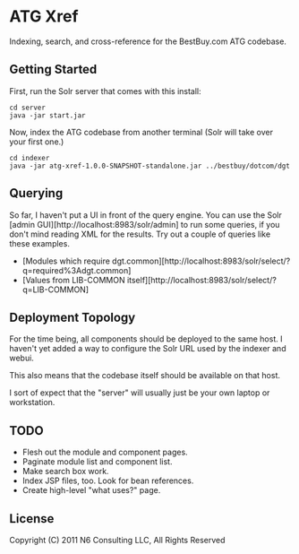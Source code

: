 # ATG Xref

Indexing, search, and cross-reference for the BestBuy.com ATG
codebase.

## Getting Started

First, run the Solr server that comes with this install:

    cd server
    java -jar start.jar

Now, index the ATG codebase from another terminal (Solr will take over
your first one.)

    cd indexer
    java -jar atg-xref-1.0.0-SNAPSHOT-standalone.jar ../bestbuy/dotcom/dgt

## Querying

So far, I haven't put a UI in front of the query engine. You can use
the Solr [admin GUI][http://localhost:8983/solr/admin] to run some
queries, if you don't mind reading XML for the results. Try out a
couple of queries like these examples.

* [Modules which require dgt.common][http://localhost:8983/solr/select/?q=required%3Adgt.common]
* [Values from LIB-COMMON itself][http://localhost:8983/solr/select/?q=LIB-COMMON]

## Deployment Topology

For the time being, all components should be deployed to the same
host. I haven't yet added a way to configure the Solr URL used by the
indexer and webui.

This also means that the codebase itself should be available on that
host.

I sort of expect that the "server" will usually just be your own
laptop or workstation.

## TODO

* Flesh out the module and component pages.
* Paginate module list and component list.
* Make search box work.
* Index JSP files, too. Look for bean references.
* Create high-level "what uses?" page.

## License

Copyright (C) 2011 N6 Consulting LLC, All Rights Reserved
